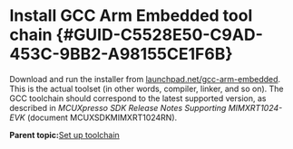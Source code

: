 # Install GCC Arm Embedded tool chain {#GUID-C5528E50-C9AD-453C-9BB2-A98155CE1F6B}

Download and run the installer from [launchpad.net/gcc-arm-embedded](https://launchpad.net/gcc-arm-embedded). This is the actual toolset \(in other words, compiler, linker, and so on\). The GCC toolchain should correspond to the latest supported version, as described in *MCUXpresso SDK Release Notes Supporting MIMXRT1024-EVK* \(document MCUXSDKMIMXRT1024RN\).

**Parent topic:**[Set up toolchain](../topics/set_up_toolchain.md)

